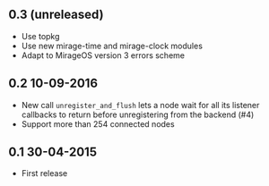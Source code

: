 0.3 (unreleased)
----
- Use topkg
- Use new mirage-time and mirage-clock modules
- Adapt to MirageOS version 3 errors scheme

0.2 10-09-2016
----
- New call `unregister_and_flush` lets a node wait for all its listener
  callbacks to return before unregistering from the backend (#4)
- Support more than 254 connected nodes

0.1 30-04-2015
----
- First release
